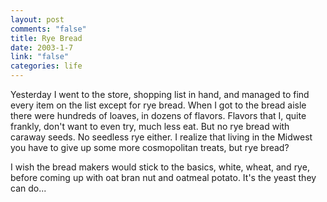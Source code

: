 ```yaml
--- 
layout: post
comments: "false"
title: Rye Bread
date: 2003-1-7
link: "false"
categories: life
---
```

Yesterday I went to the store, shopping list in hand, and managed to find every item on the list except for rye bread. When I got to the bread aisle there were hundreds of loaves, in dozens of flavors. Flavors that I, quite frankly, don't want to even try, much less eat. But no rye bread with caraway seeds. No seedless rye either. I realize that living in the Midwest you have to give up some more cosmopolitan treats, but rye bread?

I wish the bread makers would stick to the basics, white, wheat, and rye, before coming up with oat bran nut and oatmeal potato. It's the yeast they can do...
